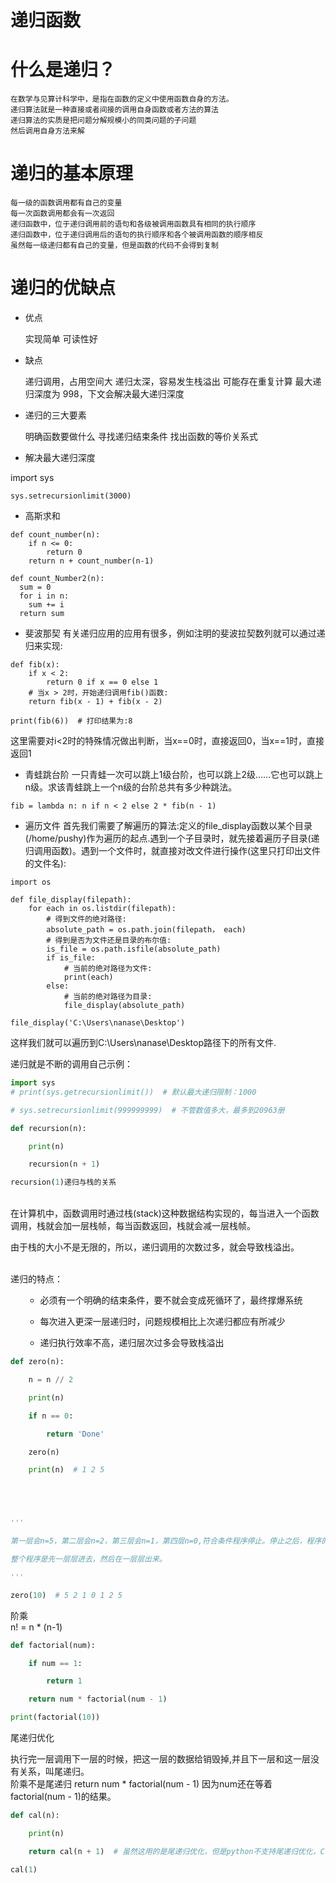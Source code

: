 # 递归函数

# 什么是递归？

    在数学与见算计科学中，是指在函数的定义中使用函数自身的方法。
    递归算法就是一种直接或者间接的调用自身函数或者方法的算法
    递归算法的实质是把问题分解规模小的同类问题的子问题
    然后调用自身方法来解

# 递归的基本原理

    每一级的函数调用都有自己的变量
    每一次函数调用都会有一次返回
    递归函数中，位于递归调用前的语句和各级被调用函数具有相同的执行顺序
    递归函数中，位于递归调用后的语句的执行顺序和各个被调用函数的顺序相反
    虽然每一级递归都有自己的变量，但是函数的代码不会得到复制

# 递归的优缺点

* 优点

    实现简单
    可读性好

* 缺点

    递归调用，占用空间大
    递归太深，容易发生栈溢出
    可能存在重复计算
    最大递归深度为 998，下文会解决最大递归深度

* 递归的三大要素

    明确函数要做什么
    寻找递归结束条件
    找出函数的等价关系式



* 解决最大递归深度

import sys
```
sys.setrecursionlimit(3000)
```

* 高斯求和
```
def count_number(n):
    if n <= 0:
        return 0
    return n + count_number(n-1)
  
def count_Number2(n):
  sum = 0
  for i in n:
    sum += i
  return sum
```

* 斐波那契
有关递归应用的应用有很多，例如注明的斐波拉契数列就可以通过递归来实现:
```
def fib(x):
    if x < 2:
        return 0 if x == 0 else 1
    # 当x > 2时，开始递归调用fib()函数:
    return fib(x - 1) + fib(x - 2)

print(fib(6))  # 打印结果为:8
```
这里需要对i<2时的特殊情况做出判断，当x==0时，直接返回0，当x==1时，直接返回1

* 青蛙跳台阶
一只青蛙一次可以跳上1级台阶，也可以跳上2级……它也可以跳上n级。求该青蛙跳上一个n级的台阶总共有多少种跳法。
```
fib = lambda n: n if n < 2 else 2 * fib(n - 1)
```

*  遍历文件
首先我们需要了解遍历的算法:定义的file_display函数以某个目录(/home/pushy)作为遍历的起点.遇到一个子目录时，就先接着遍历子目录(递归调用函数)。遇到一个文件时，就直接对改文件进行操作(这里只打印出文件的文件名):
```
import os

def file_display(filepath):
	for each in os.listdir(filepath):
    	# 得到文件的绝对路径:
		absolute_path = os.path.join(filepath， each)
        # 得到是否为文件还是目录的布尔值:
		is_file = os.path.isfile(absolute_path)
		if is_file:
        	# 当前的绝对路径为文件:
			print(each)
		else:
        	# 当前的绝对路径为目录:
			file_display(absolute_path)

file_display('C:\Users\nanase\Desktop')

```
这样我们就可以遍历到C:\Users\nanase\Desktop路径下的所有文件.

递归就是不断的调用自己示例：

```python
import sys
# print(sys.getrecursionlimit())  # 默认最大递归限制：1000

# sys.setrecursionlimit(999999999)  # 不管数值多大，最多到20963册

def recursion(n):

    print(n)

    recursion(n + 1)

recursion(1)递归与栈的关系

```

 <br />在计算机中，函数调用时通过栈(stack)这种数据结构实现的，每当进入一个函数调用，栈就会加一层栈帧，每当函数返回，栈就会减一层栈帧。 

 由于栈的大小不是无限的，所以，递归调用的次数过多，就会导致栈溢出。<br /><br /> 

递归的特点：

<ol>


- 必须有一个明确的结束条件，要不就会变成死循环了，最终撑爆系统

- 每次进入更深一层递归时，问题规模相比上次递归都应有所减少

- 递归执行效率不高，递归层次过多会导致栈溢出

</ol>

```python
def zero(n):

    n = n // 2

    print(n)

    if n == 0:

        return 'Done'

    zero(n)

    print(n)  # 1 2 5





'''

第一层会n=5，第二层会n=2，第三层会n=1，第四层n=0,符合条件程序停止。停止之后，程序的控制权会回到第三层调用第四层的位置，也就是zero(n)，然后print出1，然后回到第二层print出2,最后回到第一层print出5。

整个程序是先一层层进去，然后在一层层出来。

'''

zero(10)  # 5 2 1 0 1 2 5

```



阶乘<br />n! = n * (n-1)

```python
def factorial(num):

    if num == 1:

        return 1

    return num * factorial(num - 1)

print(factorial(10))

```


尾递归优化

执行完一层调用下一层的时候，把这一层的数据给销毁掉,并且下一层和这一层没有关系，叫尾递归。<br />阶乘不是尾递归  return num * factorial(num - 1) 因为num还在等着factorial(num - 1)的结果。

```python
def cal(n):

    print(n)

    return cal(n + 1)  # 虽然这用的是尾递归优化，但是python不支持尾递归优化，C语言和JS支持。

cal(1)

```




